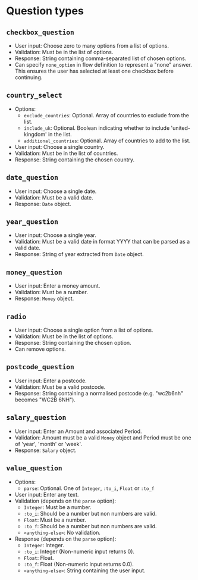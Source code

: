 # Question types

## `checkbox_question`
  * User input: Choose zero to many options from a list of options.
  * Validation: Must be in the list of options.
  * Response: String containing comma-separated list of chosen options.
  * Can specify `none_option` in flow definition to represent a "none" answer. This ensures the user has selected at least one checkbox before continuing.

## `country_select`
  * Options:
    * `exclude_countries`: Optional. Array of countries to exclude from the list.
    * `include_uk`: Optional. Boolean indicating whether to include 'united-kingdom' in the list.
    * `additional_countries`: Optional. Array of countries to add to the list.
  * User input: Choose a single country.
  * Validation: Must be in the list of countries.
  * Response: String containing the chosen country.

## `date_question`
  * User input: Choose a single date.
  * Validation: Must be a valid date.
  * Response: `Date` object.

## `year_question`
  * User input: Choose a single year.
  * Validation: Must be a valid date in format YYYY that can be parsed as a valid date.
  * Response: String of year extracted from `Date` object.

## `money_question`
  * User input: Enter a money amount.
  * Validation: Must be a number.
  * Response: `Money` object.

## `radio`
  * User input: Choose a single option from a list of options.
  * Validation: Must be in the list of options.
  * Response: String containing the chosen option.
  * Can remove options.

## `postcode_question`
  * User input: Enter a postcode.
  * Validation: Must be a valid postcode.
  * Response: String containing a normalised postcode (e.g. "wc2b6nh" becomes "WC2B 6NH").

## `salary_question`
  * User input: Enter an Amount and associated Period.
  * Validation: Amount must be a valid `Money` object and Period must be one of 'year', 'month' or 'week'.
  * Response: `Salary` object.

## `value_question`
  * Options:
    * `parse`: Optional. One of `Integer`, `:to_i`, `Float` or `:to_f`
  * User input: Enter any text.
  * Validation (depends on the `parse` option):
    * `Integer`: Must be a number.
    * `:to_i`: Should be a number but non numbers are valid.
    * `Float`: Must be a number.
    * `:to_f`: Should be a number but non numbers are valid.
    * `<anything-else>`: No validation.
  * Response (depends on the `parse` option):
    * `Integer`: Integer.
    * `:to_i`: Integer (Non-numeric input returns 0).
    * `Float`: Float.
    * `:to_f`: Float (Non-numeric input returns 0.0).
    * `<anything-else>`: String containing the user input.
